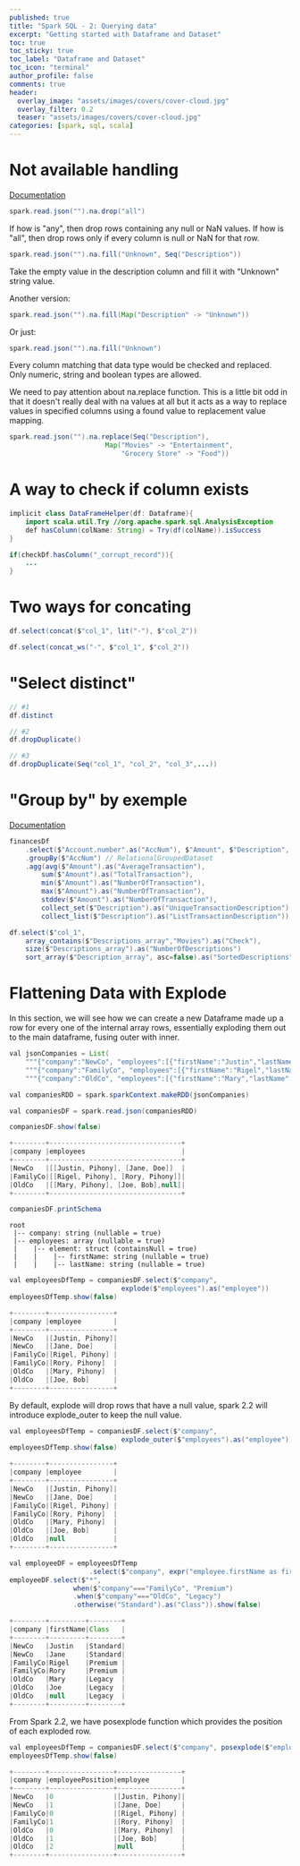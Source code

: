 ```yaml
---
published: true
title: "Spark SQL - 2: Querying data"
excerpt: "Getting started with Dataframe and Dataset"
toc: true
toc_sticky: true
toc_label: "Dataframe and Dataset"
toc_icon: "terminal"
author_profile: false
comments: true
header:
  overlay_image: "assets/images/covers/cover-cloud.jpg"
  overlay_filter: 0.2
  teaser: "assets/images/covers/cover-cloud.jpg"
categories: [spark, sql, scala]
---
```


# Not available handling
[Documentation](https://spark.apache.org/docs/2.2.0/api/scala/index.html#org.apache.spark.sql.DataFrameNaFunctions)

```java
spark.read.json("").na.drop("all")
```
If how is "any", then drop rows containing any null or NaN values. If how is "all", then drop rows only if every column is null or NaN for that row.

```java
spark.read.json("").na.fill("Unknown", Seq("Description"))
```
Take the empty value in the description column and fill it with "Unknown" string value. 

Another version: 
```java
spark.read.json("").na.fill(Map("Description" -> "Unknown"))
```
Or just: 
```java
spark.read.json("").na.fill("Unknown")
```
Every column matching that data type would be checked and replaced. Only numeric, string and boolean types are allowed. 

We need to pay attention about na.replace function. This is a little bit odd in that it doesn't really deal with na values at all but it acts as a way to replace values in specified columns using a found value to replacement value mapping. 

```java
spark.read.json("").na.replace(Seq("Description"),
                        Map("Movies" -> "Entertainment",
                            "Grocery Store" -> "Food"))
```

# A way to check if column exists
```java
implicit class DataFrameHelper(df: Dataframe){
    import scala.util.Try //org.apache.spark.sql.AnalysisException
    def hasColumn(colName: String) = Try(df(colName)).isSuccess
}
```

```java
if(checkDf.hasColumn("_corrupt_record")){
    ...
}
```

# Two ways for concating

```java
df.select(concat($"col_1", lit("-"), $"col_2"))
```

```java
df.select(concat_ws("-", $"col_1", $"col_2"))
```

# "Select distinct"

```java
// #1
df.distinct

// #2
df.dropDuplicate()

// #3
df.dropDuplicate(Seq("col_1", "col_2", "col_3",...))
```

# "Group by" by exemple
[Documentation](https://spark.apache.org/docs/2.4.0/api/scala/index.html#org.apache.spark.sql.RelationalGroupedDataset)


```java
financesDf
    .select($"Account.number".as("AccNum"), $"Amount", $"Description", $"Date")
    .groupBy($"AccNum") // RelationalGroupedDataset
    .agg(avg($"Amount").as("AverageTransaction"),
        sum($"Amount").as("TotalTransaction"),
        min($"Amount").as("NumberOfTransaction"),
        max($"Amount").as("NumberOfTransaction"),
        stddev($"Amount").as("NumberOfTransaction"),
        collect_set($"Description").as("UniqueTransactionDescription"),
        collect_list($"Description").as("ListTransactionDescription"))
```

```java
df.select($"col_1", 
    array_contains($"Descriptions_array","Movies").as("Check"),
    size($"Descriptions_array").as("NumberOfDescriptions")
    sort_array($"Description_array", asc=false).as("SortedDescriptions"))
```

# Flattening Data with Explode

In this section, we will see how we can create a new Dataframe made up a row for every one of the internal array rows, essentially exploding them out to the main dataframe, fusing outer with inner. 

```java
val jsonCompanies = List(
    """{"company":"NewCo", "employees":[{"firstName":"Justin","lastName":"Pihony"},{"firstName":"Jane","lastName":"Doe"}]}""",
    """{"company":"FamilyCo", "employees":[{"firstName":"Rigel","lastName":"Pihony"},{"firstName":"Rory","lastName":"Pihony"}]}""",
    """{"company":"OldCo", "employees":[{"firstName":"Mary","lastName":"Pihony"},{"firstName":"Joe","lastName":"Bob"},null]}""")

val companiesRDD = spark.sparkContext.makeRDD(jsonCompanies)

val companiesDF = spark.read.json(companiesRDD)

companiesDF.show(false)
```

```java
+--------+---------------------------------+
|company |employees                        |
+--------+---------------------------------+
|NewCo   |[[Justin, Pihony], [Jane, Doe]]  |
|FamilyCo|[[Rigel, Pihony], [Rory, Pihony]]|
|OldCo   |[[Mary, Pihony], [Joe, Bob],null]|
+--------+---------------------------------+
```

```java
companiesDF.printSchema
```
```
root
 |-- company: string (nullable = true)
 |-- employees: array (nullable = true)
 |    |-- element: struct (containsNull = true)
 |    |    |-- firstName: string (nullable = true)
 |    |    |-- lastName: string (nullable = true)
```
```java
val employeesDfTemp = companiesDF.select($"company", 
                            explode($"employees").as("employee"))
employeesDfTemp.show(false)
```
```java
+--------+----------------+
|company |employee        |
+--------+----------------+
|NewCo   |[Justin, Pihony]|
|NewCo   |[Jane, Doe]     |
|FamilyCo|[Rigel, Pihony] |
|FamilyCo|[Rory, Pihony]  |
|OldCo   |[Mary, Pihony]  |
|OldCo   |[Joe, Bob]      |
+--------+----------------+
```
By default, explode will drop rows that have a null value, spark 2.2 will introduce explode_outer to keep the null value. 

```java
val employeesDfTemp = companiesDF.select($"company", 
                            explode_outer($"employees").as("employee"))
employeesDfTemp.show(false)
```
```java
+--------+----------------+
|company |employee        |
+--------+----------------+
|NewCo   |[Justin, Pihony]|
|NewCo   |[Jane, Doe]     |
|FamilyCo|[Rigel, Pihony] |
|FamilyCo|[Rory, Pihony]  |
|OldCo   |[Mary, Pihony]  |
|OldCo   |[Joe, Bob]      |
|OldCo   |null            |
+--------+----------------+
```
```java
val employeeDF = employeesDfTemp
                    .select($"company", expr("employee.firstName as firstName"))
employeeDF.select($"*", 
                when($"company"==="FamilyCo", "Premium")
                .when($"company"==="OldCo", "Legacy")
                .otherwise("Standard").as("Class")).show(false)

+--------+---------+--------+
|company |firstName|Class   |
+--------+---------+--------+
|NewCo   |Justin   |Standard|
|NewCo   |Jane     |Standard|
|FamilyCo|Rigel    |Premium |
|FamilyCo|Rory     |Premium |
|OldCo   |Mary     |Legacy  |
|OldCo   |Joe      |Legacy  |
|OldCo   |null     |Legacy  |
+--------+---------+--------+
```

From Spark 2.2, we have posexplode function which provides the position of each exploded row. 

```java
val employeesDfTemp = companiesDF.select($"company", posexplode($"employees").as(Seq("employeePosition","employee")))
employeesDfTemp.show(false)

+--------+----------------+----------------+
|company |employeePosition|employee        |
+--------+----------------+----------------+
|NewCo   |0               |[Justin, Pihony]|
|NewCo   |1               |[Jane, Doe]     |
|FamilyCo|0               |[Rigel, Pihony] |
|FamilyCo|1               |[Rory, Pihony]  |
|OldCo   |0               |[Mary, Pihony]  |
|OldCo   |1               |[Joe, Bob]      |
|OldCo   |2               |null            |
+--------+----------------+----------------+
```